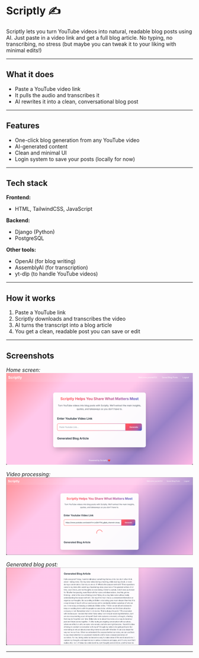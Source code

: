 # Scriptly ✍️  

Scriptly lets you turn YouTube videos into natural, readable blog posts using AI. Just paste in a video link and get a full blog article. No typing, no transcribing, no stress (but maybe you can tweak it to your liking with minimal edits!)

---

## What it does  
- Paste a YouTube video link  
- It pulls the audio and transcribes it  
- AI rewrites it into a clean, conversational blog post  

---

## Features  
- One-click blog generation from any YouTube video  
- AI-generated content  
- Clean and minimal UI  
- Login system to save your posts (locally for now)  

---

## Tech stack  
**Frontend:**  
- HTML, TailwindCSS, JavaScript  

**Backend:**  
- Django (Python)  
- PostgreSQL

**Other tools:**  
- OpenAI (for blog writing)  
- AssemblyAI (for transcription)  
- yt-dlp (to handle YouTube videos)  

---

## How it works  
1. Paste a YouTube link  
2. Scriptly downloads and transcribes the video  
3. AI turns the transcript into a blog article  
4. You get a clean, readable post you can save or edit  

---

## Screenshots  
*Home screen:*  
![Homepage](./assets/screenshot1.png)  

*Video processing:*  
![Processing](./assets/screenshot2.png)  

*Generated blog post:*  
![Generated](./assets/screenshot3.png)

---


